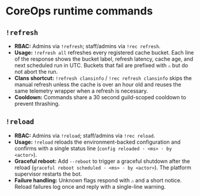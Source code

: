 # CoreOps runtime commands

## `!refresh`
- **RBAC:** Admins via `!refresh`; staff/admins via `!rec refresh`.
- **Usage:** `!refresh all` refreshes every registered cache bucket. Each line of the response shows the bucket label, refresh latency, cache age, and next scheduled run in UTC. Buckets that fail are prefixed with `⚠` but do not abort the run.
- **Clans shortcut:** `!refresh clansinfo` / `!rec refresh clansinfo` skips the manual refresh unless the cache is over an hour old and reuses the same telemetry wrapper when a refresh is necessary.
- **Cooldown:** Commands share a 30 second guild-scoped cooldown to prevent thrashing.

## `!reload`
- **RBAC:** Admins via `!reload`; staff/admins via `!rec reload`.
- **Usage:** `!reload` reloads the environment-backed configuration and confirms with a single status line (`config reloaded · <ms> · by <actor>`).
- **Graceful reboot:** Add `--reboot` to trigger a graceful shutdown after the reload (`graceful reboot scheduled · <ms> · by <actor>`). The platform supervisor restarts the bot.
- **Failure handling:** Unknown flags respond with `⚠️` and a short notice. Reload failures log once and reply with a single-line warning.
